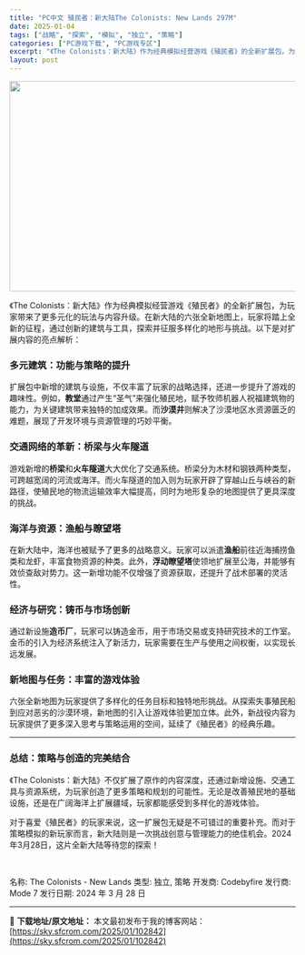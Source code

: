 ```yaml
---
title: "PC中文 殖民者：新大陆The Colonists: New Lands 297M"
date: 2025-01-04
tags: ["战略", "探索", "模拟", "独立", "策略"]
categories: ["PC游戏下载", "PC游戏专区"]
excerpt: "《The Colonists：新大陆》作为经典模拟经营游戏《殖民者》的全新扩展包，为玩家带来了更多元化的玩法与内容升级。在新大陆的六张全新地图上，玩家将踏上全新的征程，通过创新的建筑与工具，探索并征服多样化的地形与挑战。以下是对扩展内容的亮点解析： 多元建筑：功能与策略的提升 扩展包中新增的建筑与设&hellip;"
layout: post
---
```


<img class="aligncenter size-full wp-image-102843" src="https://sky.sfcrom.com/wp-content/uploads/2025/01/2025010402180338.webp" alt="" width="660" height="370" />

《The Colonists：新大陆》作为经典模拟经营游戏《殖民者》的全新扩展包，为玩家带来了更多元化的玩法与内容升级。在新大陆的六张全新地图上，玩家将踏上全新的征程，通过创新的建筑与工具，探索并征服多样化的地形与挑战。以下是对扩展内容的亮点解析：
<h3><strong>多元建筑：功能与策略的提升</strong></h3>
扩展包中新增的建筑与设施，不仅丰富了玩家的战略选择，还进一步提升了游戏的趣味性。例如，<strong>教堂</strong>通过产生“圣气”来强化殖民地，赋予牧师机器人祝福建筑物的能力，为关键建筑带来独特的加成效果。而<strong>沙漠井</strong>则解决了沙漠地区水资源匮乏的难题，展现了开发环境与资源管理的巧妙平衡。
<h3><strong>交通网络的革新：桥梁与火车隧道</strong></h3>
游戏新增的<strong>桥梁</strong>和<strong>火车隧道</strong>大大优化了交通系统。桥梁分为木材和钢铁两种类型，可跨越宽阔的河流或海洋。而火车隧道的加入则为玩家开辟了穿越山丘与峡谷的新路径，使殖民地的物流运输效率大幅提高，同时为地形复杂的地图提供了更具深度的挑战。
<h3><strong>海洋与资源：渔船与瞭望塔</strong></h3>
在新大陆中，海洋也被赋予了更多的战略意义。玩家可以派遣<strong>渔船</strong>前往近海捕捞鱼类和龙虾，丰富食物资源的种类。此外，<strong>浮动瞭望塔</strong>使领地扩展至公海，并能够有效侦查敌对势力。这一新增功能不仅增强了资源获取，还提升了战术部署的灵活性。
<h3><strong>经济与研究：铸币与市场创新</strong></h3>
通过新设施<strong>造币厂</strong>，玩家可以铸造金币，用于市场交易或支持研究技术的工作室。金币的引入为经济系统注入了新活力，玩家需要在生产与使用之间权衡，以实现长远发展。
<h3><strong>新地图与任务：丰富的游戏体验</strong></h3>
六张全新地图为玩家提供了多样化的任务目标和独特地形挑战。从探索失事殖民船到应对恶劣的沙漠环境，新地图的引入让游戏体验更加立体。此外，新战役内容为玩家提供了更多深入思考与策略运用的空间，延续了《殖民者》的经典乐趣。

<hr />

<h3><strong>总结：策略与创造的完美结合</strong></h3>
《The Colonists：新大陆》不仅扩展了原作的内容深度，还通过新增设施、交通工具与资源系统，为玩家创造了更多策略和规划的可能性。无论是改善殖民地的基础设施，还是在广阔海洋上扩展疆域，玩家都能感受到多样化的游戏体验。

对于喜爱《殖民者》的玩家来说，这一扩展包无疑是不可错过的重要补充。而对于策略模拟的新玩家而言，新大陆则是一次挑战创意与管理能力的绝佳机会。2024年3月28日，这片全新大陆等待您的探索！

&nbsp;

名称: The Colonists - New Lands
类型: 独立, 策略
开发商: Codebyfire
发行商: Mode 7
发行日期: 2024 年 3 月 28 日

---
📖 **下载地址/原文地址：** 本文最初发布于我的博客网站：[https://sky.sfcrom.com/2025/01/102842](https://sky.sfcrom.com/2025/01/102842)
